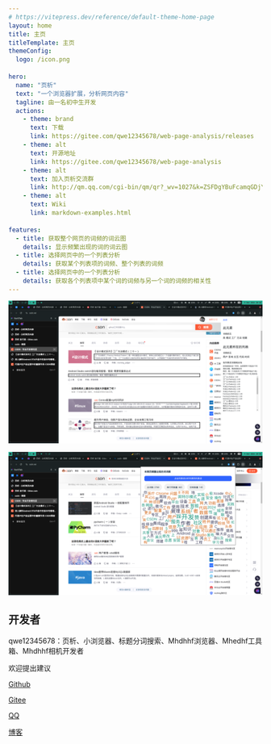 ```yaml
---
# https://vitepress.dev/reference/default-theme-home-page
layout: home
title: 主页
titleTemplate: 主页
themeConfig: 
  logo: /icon.png

hero:
  name: "页析"
  text: "一个浏览器扩展，分析网页内容"
  tagline: 由一名初中生开发
  actions:
    - theme: brand
      text: 下载
      link: https://gitee.com/qwe12345678/web-page-analysis/releases
    - theme: alt
      text: 开源地址
      link: https://gitee.com/qwe12345678/web-page-analysis
    - theme: alt
      text: 加入页析交流群
      link: http://qm.qq.com/cgi-bin/qm/qr?_wv=1027&k=ZSFDgYBuFcamqGDjYEiMhMSe2omdeue0&authKey=g5TeSPdx3Jguu44uv5c364qevtKlfu2tfn%2FzA5VLHTDg71ED2tY44L6iWfeT2%2Fk%2B&noverify=0&group_code=854260276
    - theme: alt
      text: Wiki
      link: markdown-examples.html

features:
  - title: 获取整个网页的词频的词云图
    details: 显示频繁出现的词的词云图
  - title: 选择网页中的一个列表分析
    details: 获取某个列表项的词频、整个列表的词频
  - title: 选择网页中的一个列表分析
    details: 获取各个列表项中某个词的词频与另一个词的词频的相关性 
---
```


![选择网页中的一个列表分析](swappy-20241205_201836.png "选择网页中的一个列表分析")

![获取整个网页的词频的词云图](swappy-20241205_203902.png "获取整个网页的词频的词云图")

## 开发者
qwe12345678：页析、小浏览器、标题分词搜索、Mhdhhf浏览器、Mhedhf工具箱、Mhdhhf相机开发者  

欢迎提出建议  

[Github](https://github.com/183600)  

[Gitee](https://gitee.com/qwe12345678)  

[QQ](https://qm.qq.com/q/r2mS09tT6a)  

[博客](https://qwe12345678.pages.dev/)  


